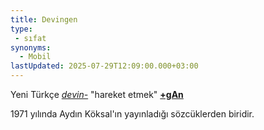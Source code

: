 ```yaml
---
title: Devingen
type:
 - sıfat
synonyms:
  - Mobil
lastUpdated: 2025-07-29T12:09:00.000+03:00
---
```

Yeni Türkçe [_devin-_](/sozluk/devinmek) "hareket etmek" [**+gAn**](/ekler/gan)

1971 yılında Aydın Köksal'ın yayınladığı sözcüklerden biridir.

